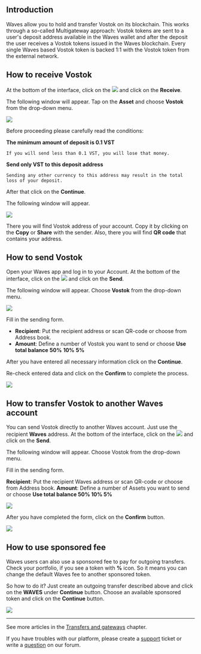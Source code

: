 ## Introduction

Waves allow you to hold and transfer Vostok on its blockchain. This works through a so-called Multigateway approach: Vostok tokens are sent to a user's deposit address available in the Waves wallet and after the deposit the user receives a Vostok tokens issued in the Waves blockchain. Every single Waves based Vostok token is backed 1:1 with the Vostok token from the external network.

## How to receive Vostok

At the bottom of the interface, click on the ![](/waves-client/mobile-apps/_assets/waves_transfers_ios_01.png) and click on the **Receive**.

The following window will appear. Tap on the **Asset** and choose **Vostok** from the drop-down menu.

![](/waves-client/mobile-apps/_assets/vostok_transfers_01.png)

Before proceeding please carefully read the conditions:

**The minimum amount of deposit is 0.1 VST**
```
If you will send less than 0.1 VST, you will lose that money.
```
**Send only VST to this deposit address**
```
Sending any other currency to this address may result in the total loss of your deposit.
```

After that click on the **Continue**.

The following window will appear.

![](/waves-client/mobile-apps/_assets/vostok_transfers_02.png)

There you will find Vostok address of your account. Copy it by clicking on the **Copy** or **Share** with the sender. Also, there you will find **QR code** that contains your address.

## How to send Vostok

Open your Waves app and log in to your Account.
At the bottom of the interface, click on the ![](/waves-client/mobile-apps/_assets/waves_transfers_ios_01.png) and click on the **Send**.

The following window will appear. Choose **Vostok** from the drop-down menu.

![](/waves-client/mobile-apps/_assets/vostok_transfers_03.png)

Fill in the sending form.

* **Recipient**: Put the recipient address or scan QR-code or choose from Address book.
* **Amount**: Define a number of Vostok you want to send or choose **Use total balance** **50%** **10%** **5%**

After you have entered all necessary information click on the **Continue**.

Re-check entered data and click on the **Confirm** to complete the process.

![](/waves-client/mobile-apps/_assets/vostok_transfers_04.png)

## How to transfer Vostok to another Waves account

You can send Vostok directly to another Waves account. Just use the recipient **Waves** address.
At the bottom of the interface, click on the ![](/waves-client/mobile-apps/_assets/waves_transfers_ios_01.png) and click on the **Send**.

The following window will appear. Choose Vostok from the drop-down menu.

Fill in the sending form.

**Recipient**: Put the recipient Waves address or scan QR-code or choose from Address book.
**Amount**: Define a number of Assets you want to send or choose **Use total balance 50% 10% 5%**

![](/waves-client/mobile-apps/_assets/vostok_transfers_05.png)

After you have completed the form, click on the **Confirm** button.

![](/waves-client/mobile-apps/_assets/vostok_transfers_06.png)

## How to use sponsored fee

Waves users can also use a sponsored fee to pay for outgoing transfers. Check your portfolio, if you see a token with **%** icon. So it means you can change the default Waves fee to another sponsored token.

So how to do it? Just create an outgoing transfer described above and click on the **WAVES** under **Continue** button.
Choose an available sponsored token and click on the **Continue** button.

![](/waves-client/mobile-apps/_assets/transaction_fee.png)

___

See more articles in the [Transfers and gateways](/waves-client/mobile-apps/iOS/wallet-management.md) chapter.

If you have troubles with our platform, please create a [support](https://support.wavesplatform.com/) ticket or write a [question](https://forum.wavesplatform.com/) on our forum.
